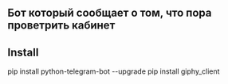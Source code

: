 ## Бот который сообщает о том, что пора проветрить кабинет

## Install
pip install python-telegram-bot --upgrade
pip install giphy_client

